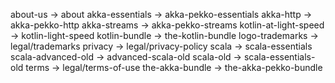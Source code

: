 about-us -> about
akka-essentials -> akka-pekko-essentials
akka-http -> akka-pekko-http
akka-streams -> akka-pekko-streams
kotlin-at-light-speed -> kotlin-light-speed
kotlin-bundle -> the-kotlin-bundle
logo-trademarks -> legal/trademarks
privacy -> legal/privacy-policy
scala -> scala-essentials
scala-advanced-old -> advanced-scala-old
scala-old -> scala-essentials-old
terms -> legal/terms-of-use
the-akka-bundle -> the-akka-pekko-bundle

